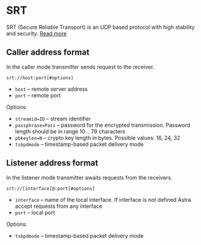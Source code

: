 # SRT

SRT (Secure Reliable Transport) is an UDP based protocol with high stability and security.
[Read more](/en/book/#/delivery/srt)

## Caller address format

In the caller mode transmitter sends request to the receiver.

```
srt://host:port[#options]
```

- `host` – remote server address
- `port` – remote port

Options:

- `streamid=ID` – stream identifier
- `passphrase=Pass` – password for the encrypted transmission. Password length should be in range 10 .. 79 characters
- `pbkeylen=N` – crypto key length in bytes. Possible values: 16, 24, 32
- `tsbpdmode` – timestamp-based packet delivery mode

## Listener address format

In the listener mode transmitter awaits requests from the receivers.

```
srt://[interface]@:port[#options]
```

- `interface` – name of the local interface. If interface is not defined Astra accept requests from any interface
- `port` – local port

Options:

- `tsbpdmode` – timestamp-based packet delivery mode
